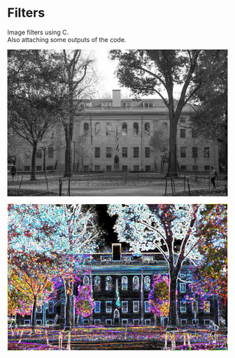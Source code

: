 # Filters
Image filters using C. <br/>
Also attaching some outputs of the code. <br/>


![greyscale](https://github.com/gorkarishuv/Filters/blob/main/out.bmp)

![edge detection](https://github.com/gorkarishuv/Filters/blob/main/out2.bmp)
